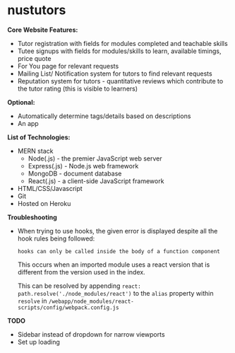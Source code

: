 # nustutors

**Core Website Features:**

- Tutor registration with fields for modules completed and teachable skills
- Tutee signups with fields for modules/skills to learn, available timings, price quote
- For You page for relevant requests
- Mailing List/ Notification system for tutors to find relevant requests
- Reputation system for tutors - quantitative reviews which contribute to the tutor rating (this is visible to learners)

**Optional:**

- Automatically determine tags/details based on descriptions
- An app

**List of Technologies:**

- MERN stack
  - Node(.js) - the premier JavaScript web server
  - Express(.js) - Node.js web framework
  - MongoDB - document database
  - React(.js) - a client-side JavaScript framework
- HTML/CSS/Javascript
- Git
- Hosted on Heroku

**Troubleshooting**

- When trying to use hooks, the given error is displayed despite all the hook rules being followed:

  ```
  hooks can only be called inside the body of a function component
  ```

  This occurs when an imported module uses a react version that is different from the version used in the index.

  This can be resolved by appending `react: path.resolve('./node_modules/react')` to the `alias` property within `resolve` in `/webapp/node_modules/react-scripts/config/webpack.config.js`

**TODO**

- Sidebar instead of dropdown for narrow viewports
- Set up loading
